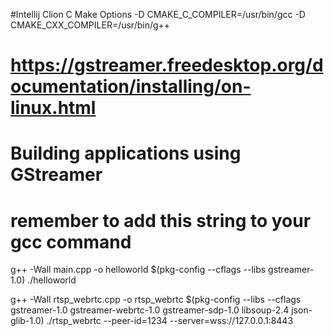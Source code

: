 #Intellij Clion C Make Options
-D
CMAKE_C_COMPILER=/usr/bin/gcc
-D
CMAKE_CXX_COMPILER=/usr/bin/g++

# https://gstreamer.freedesktop.org/documentation/installing/on-linux.html
# Building applications using GStreamer
# remember to add this string to your gcc command
g++ -Wall main.cpp -o helloworld $(pkg-config --cflags --libs gstreamer-1.0)
./helloworld


g++ -Wall rtsp_webrtc.cpp -o rtsp_webrtc $(pkg-config --libs --cflags gstreamer-1.0 gstreamer-webrtc-1.0 gstreamer-sdp-1.0 libsoup-2.4 json-glib-1.0)
./rtsp_webrtc --peer-id=1234 --server=wss://127.0.0.1:8443